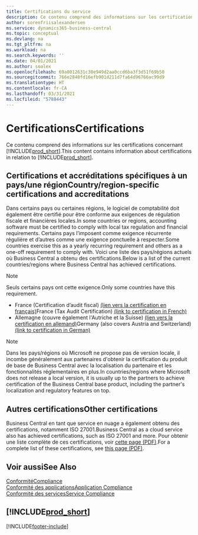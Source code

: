 ```yaml
---
title: Certifications du service
description: Ce contenu comprend des informations sur les certifications concernant Business Central.
author: sorenfriisalexandersen
ms.service: dynamics365-business-central
ms.topic: conceptual
ms.devlang: na
ms.tgt_pltfrm: na
ms.workload: na
ms.search.keywords: ''
ms.date: 04/01/2021
ms.author: soalex
ms.openlocfilehash: 69a8012631c38e949d2aa0ccd6ba3f3d51f69b50
ms.sourcegitcommit: 766e2840fd16efb901d211d7fa64d96766ac99d9
ms.translationtype: HT
ms.contentlocale: fr-CA
ms.lasthandoff: 03/31/2021
ms.locfileid: "5788443"
---
```

# <a name="certifications"></a><span data-ttu-id="913a7-103">Certifications</span><span class="sxs-lookup"><span data-stu-id="913a7-103">Certifications</span></span>

<span data-ttu-id="913a7-104">Ce contenu comprend des informations sur les certifications concernant [!INCLUDE[prod_short](../includes/prod_short.md)].</span><span class="sxs-lookup"><span data-stu-id="913a7-104">This content contains information about certifications in relation to [!INCLUDE[prod_short](../includes/prod_short.md)].</span></span>  

## <a name="countryregion-specific-certifications-and-accreditations"></a><span data-ttu-id="913a7-105">Certifications et accréditations spécifiques à un pays/une région</span><span class="sxs-lookup"><span data-stu-id="913a7-105">Country/region-specific certifications and accreditations</span></span>

<span data-ttu-id="913a7-106">Dans certains pays ou certaines régions, le logiciel de comptabilité doit également être certifié pour être conforme aux exigences de régulation fiscale et financières locales.</span><span class="sxs-lookup"><span data-stu-id="913a7-106">In some countries or regions, accounting software must be certified to comply with local tax regulation and financial requirements.</span></span> <span data-ttu-id="913a7-107">Certains pays l’imposent comme exigence récurrente régulière et d’autres comme une exigence ponctuelle à respecter.</span><span class="sxs-lookup"><span data-stu-id="913a7-107">Some countries exercise this as a yearly recurring requirement and others as a one-off requirement to comply with.</span></span> <span data-ttu-id="913a7-108">Voici une liste des pays/régions actuels où Business Central a obtenu des certifications.</span><span class="sxs-lookup"><span data-stu-id="913a7-108">Below is a list of the current countries/regions where Business Central has achieved certifications.</span></span>

> [!NOTE]
> <span data-ttu-id="913a7-109">Seuls certains pays ont cette exigence.</span><span class="sxs-lookup"><span data-stu-id="913a7-109">Only some countries have this requirement.</span></span>

- <span data-ttu-id="913a7-110">France (Certification d’audit fiscal) [(lien vers la certification en français)](https://certificates.infocert.org/#)</span><span class="sxs-lookup"><span data-stu-id="913a7-110">France (Tax Audit Certification) [(link to certification in French)](https://certificates.infocert.org/#)</span></span><!--(https://certificates.infocert.org/certificates/CERTIF-07-181-R16.pdf)-->  
- <span data-ttu-id="913a7-111">Allemagne (couvre également l'Autriche et la Suisse) [(lien vers la certification en allemand)](https://www.bdo.de/de-de/themen/softwarebescheinungen/bdo/microsoft-dynamics-365-business-central)</span><span class="sxs-lookup"><span data-stu-id="913a7-111">Germany (also covers Austria and Switzerland) [(link to certification in German)](https://www.bdo.de/de-de/themen/softwarebescheinungen/bdo/microsoft-dynamics-365-business-central)</span></span>  

> [!NOTE]  
> <span data-ttu-id="913a7-112">Dans les pays/régions où Microsoft ne propose pas de version locale, il incombe généralement aux partenaires d'obtenir la certification du produit de base de Business Central avec la localisation du partenaire et les fonctionnalités réglementaires en plus.</span><span class="sxs-lookup"><span data-stu-id="913a7-112">In countries/regions where Microsoft does not release a local version, it is usually up to the partners to achieve certification of the Business Central base product, including the partner's localization and regulatory features on top.</span></span>

## <a name="other-certifications"></a><span data-ttu-id="913a7-113">Autres certifications</span><span class="sxs-lookup"><span data-stu-id="913a7-113">Other certifications</span></span>

<span data-ttu-id="913a7-114">Business Central en tant que service en nuage a également obtenu des certifications, notamment ISO 27001.</span><span class="sxs-lookup"><span data-stu-id="913a7-114">Business Central as a cloud service also has achieved certifications, such as ISO 27001 and more.</span></span> <span data-ttu-id="913a7-115">Pour obtenir une liste complète de ces certifications, voir [cette page (PDF)](https://aka.ms/d365-compliance-list).</span><span class="sxs-lookup"><span data-stu-id="913a7-115">For a complete list of these certifications, see [this page (PDF)](https://aka.ms/d365-compliance-list).</span></span>

## <a name="see-also"></a><span data-ttu-id="913a7-116">Voir aussi</span><span class="sxs-lookup"><span data-stu-id="913a7-116">See Also</span></span>

[<span data-ttu-id="913a7-117">Conformité</span><span class="sxs-lookup"><span data-stu-id="913a7-117">Compliance</span></span>](compliance-overview.md)  
[<span data-ttu-id="913a7-118">Conformité des applications</span><span class="sxs-lookup"><span data-stu-id="913a7-118">Application Compliance</span></span>](compliance-application-compliance.md)  
[<span data-ttu-id="913a7-119">Conformité des services</span><span class="sxs-lookup"><span data-stu-id="913a7-119">Service Compliance</span></span>](compliance-service-compliance.md)  

## [!INCLUDE[prod_short](../includes/free_trial_md.md)]  


[!INCLUDE[footer-include](../includes/footer-banner.md)]